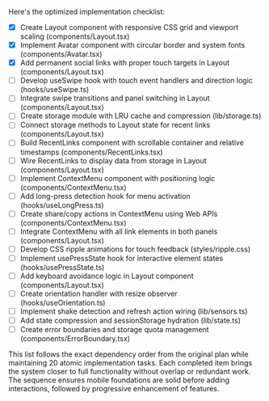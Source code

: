 Here's the optimized implementation checklist:

- [x] Create Layout component with responsive CSS grid and viewport scaling (components/Layout.tsx)
- [x] Implement Avatar component with circular border and system fonts (components/Avatar.tsx)
- [x] Add permanent social links with proper touch targets in Layout (components/Layout.tsx)
- [ ] Develop useSwipe hook with touch event handlers and direction logic (hooks/useSwipe.ts)
- [ ] Integrate swipe transitions and panel switching in Layout (components/Layout.tsx)
- [ ] Create storage module with LRU cache and compression (lib/storage.ts)
- [ ] Connect storage methods to Layout state for recent links (components/Layout.tsx)
- [ ] Build RecentLinks component with scrollable container and relative timestamps (components/RecentLinks.tsx)
- [ ] Wire RecentLinks to display data from storage in Layout (components/Layout.tsx)
- [ ] Implement ContextMenu component with positioning logic (components/ContextMenu.tsx)
- [ ] Add long-press detection hook for menu activation (hooks/useLongPress.ts)
- [ ] Create share/copy actions in ContextMenu using Web APIs (components/ContextMenu.tsx)
- [ ] Integrate ContextMenu with all link elements in both panels (components/Layout.tsx)
- [ ] Develop CSS ripple animations for touch feedback (styles/ripple.css)
- [ ] Implement usePressState hook for interactive element states (hooks/usePressState.ts)
- [ ] Add keyboard avoidance logic in Layout component (components/Layout.tsx)
- [ ] Create orientation handler with resize observer (hooks/useOrientation.ts)
- [ ] Implement shake detection and refresh action wiring (lib/sensors.ts)
- [ ] Add state compression and sessionStorage hydration (lib/state.ts)
- [ ] Create error boundaries and storage quota management (components/ErrorBoundary.tsx)

This list follows the exact dependency order from the original plan while maintaining 20 atomic implementation tasks. Each completed item brings the system closer to full functionality without overlap or redundant work. The sequence ensures mobile foundations are solid before adding interactions, followed by progressive enhancement of features.
